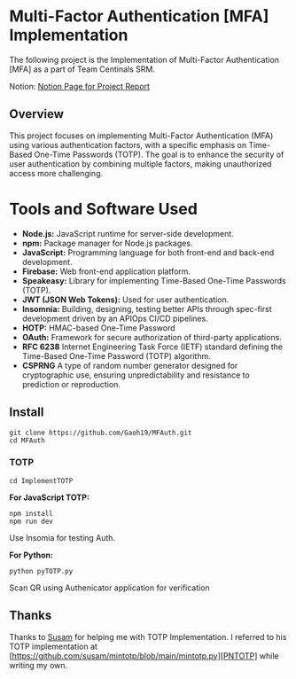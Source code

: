 # Multi-Factor Authentication [MFA] Implementation

The following project is the Implementation of Multi-Factor Authentication [MFA] as a part of Team Centinals SRM.

Notion: [Notion Page for Project Report](https://deadgawk.notion.site/Multi-Factor-Authentication-MFA-f8b7b4db6fc0451da2f8170b30277636?pvs=4)

## Overview

This project focuses on implementing Multi-Factor Authentication (MFA) using various authentication factors, with a specific emphasis on Time-Based One-Time Passwords (TOTP). The goal is to enhance the security of user authentication by combining multiple factors, making unauthorized access more challenging.

# Tools and Software Used

- **Node.js:** JavaScript runtime for server-side development.
- **npm:** Package manager for Node.js packages.
- **JavaScript:** Programming language for both front-end and back-end development.
- **Firebase:** Web front-end application platform.
- **Speakeasy:** Library for implementing Time-Based One-Time Passwords (TOTP).
- **JWT (JSON Web Tokens):** Used for user authentication.
- **Insomnia:** Building, designing, testing better APIs through spec-first development driven by an APIOps CI/CD pipelines.
- **HOTP:** HMAC-based One-Time Password
- **OAuth:** Framework for secure authorization of third-party applications.
- **RFC 6238** Internet Engineering Task Force (IETF) standard defining the Time-Based One-Time Password (TOTP) algorithm.
- **CSPRNG** A type of random number generator designed for cryptographic use, ensuring unpredictability and resistance to prediction or reproduction.


## Install

    
    git clone https://github.com/Gaoh19/MFAuth.git
    cd MFAuth
  
### TOTP

    cd ImplementTOTP

**For JavaScript TOTP:**
    
    npm install
    npm run dev

Use Insomia for testing Auth.

**For Python:**

    python pyTOTP.py

Scan QR using Authenicator application for verification

Thanks
------

Thanks to [Susam][PN] for helping me with TOTP Implementation. I referred to his TOTP implementation at [https://github.com/susam/mintotp/blob/main/mintotp.py][PNTOTP] while writing my own.

[PN]: https://github.com/susam
[PNTOTP]: https://github.com/susam/mintotp/blob/main/mintotp.py

